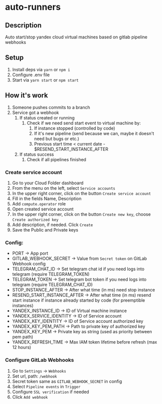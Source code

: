 # auto-runners

## Description

Auto start/stop yandex cloud virtual machines based on gitlab pipeline webhooks

## Setup
1. Install deps via `yarn` or `npm i`
2. Configure .env file
3. Start via `yarn start` or `npm start`

## How it's work

1. Someone pushes commits to a branch
2. Service got a webhook
   1. If status created or running
      1. Check if we need send start event to virtual machine by:
         1. If instance stopped (controlled by code)
         2. If it's new pipeline (send because we can, maybe it doesn't need but bugs or etc.)
         3. Previous start time < current date - $RESEND_START_INSTANCE_AFTER
   2. If status success
      1. Check if all pipelines finished 

### Create service account

1. Go to your Cloud Folder dashboard
2. From the menu on the left, select `Service accounts`
3. In the upper right corner, click on the button `Create service account`
4. Fill in the fields Name, Description
5. Add `compute.operator` role
6. Open created service account
7. In the upper right corner, click on the button `Create new key`, choose `Create authorized key`
8. Add description, if needed. Click `Create`
9. Save the Public and Private keys

### Config:

* PORT -> App port
* GITLAB_WEBHOOK_SECRET -> Value from `Secret token` on GitLab Webhook config
* TELEGRAM_CHAT_ID -> Set telegram chat id if you need logs into telegram (require TELEGRAM_TOKEN)
* TELEGRAM_TOKEN -> Set telegram bot token if you need logs into telegram (require TELEGRAM_CHAT_ID)
* STOP_INSTANCE_AFTER -> After what time (in ms) need stop instance
* RESEND_START_INSTANCE_AFTER -> After what time (in ms) resend start instance if instance already started by code (for preemptible instances)
* YANDEX_INSTANCE_ID -> ID of Virtual machine instance
* YANDEX_SERVICE_IDENTITY -> ID of Service account
* YANDEX_KEY_IDENTITY -> ID of Service account authorized key
* YANDEX_KEY_PEM_PATH -> Path to private key of authorized key
* YANDEX_KEY_PEM -> Private key as string (used as priority between pem path)
* YANDEX_REFRESH_TIME -> Max IAM token lifetime before refresh (max 12 hours)

### Configure GitLab Webhooks

1. Go to `Settings` -> `Webhooks`
2. Set url, path: `/webhook`
3. Secret token same as `GITLAB_WEBHOOK_SECRET` in config
4. Select `Pipeline events` in `Trigger`
5. Configure `SSL verification` if needed
6. Click `Add webhook`
